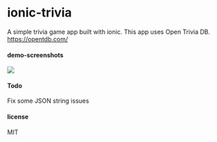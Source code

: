 # ionic-trivia
A simple trivia game app built with ionic. This app uses Open Trivia DB. https://opentdb.com/

#### demo-screenshots ####
<img src="https://firebasestorage.googleapis.com/v0/b/datatest-cb8b3.appspot.com/o/ionic-trivia-img%2Ftrivia.jpg?alt=media&token=6924436a-1601-4e77-af96-67f6f1da33d7">

#### Todo ####
Fix some JSON string issues

#### license ####
MIT
